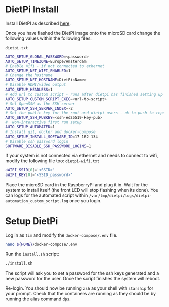 # DietPi Install

Install DietPI as described [here](https://dietpi.com/docs/install/).

Once you have flashed the DietPi image onto the microSD card change the following values within the following files:

`dietpi.txt`
```bash
AUTO_SETUP_GLOBAL_PASSWORD=<password>
AUTO_SETUP_TIMEZONE=Europe/Amsterdam
# Enable Wifi - if not connected to ethernet
AUTO_SETUP_NET_WIFI_ENABLED=1
# Change the hostname
AUTO_SETUP_NET_HOSTNAME=DietPi<Name>
# Disable HDMI/video output
AUTO_SETUP_HEADLESS=1
# Add url to custom script - runs after dietpi has finished setting up - https link to this repo
AUTO_SETUP_CUSTOM_SCRIPT_EXEC=<url-to-script>
# Set OpenSSH as the SSH server
AUTO_SETUP_SSH_SERVER_INDEX=-2
# Set the public key for the root and dietpi users - ok to push to repo as its the public key
AUTO_SETUP_SSH_PUBKEY=<ssh-ed25519-key-pub>
#  Non-interactive first run setup
AUTO_SETUP_AUTOMATED=1
# Install git, docker and docker-compose
AUTO_SETUP_INSTALL_SOFTWARE_ID=17 162 134
# Disable ssh password login
SOFTWARE_DISABLE_SSH_PASSWORD_LOGINS=1
```

If your system is not connected via ethernet and needs to connect to wifi, modify the following file too:
`dietpi-wifi.txt`
```bash
aWIFI_SSID[0]='<SSID>'
aWIFI_KEY[0]='<SSID_password>'
```

Place the microSD card in the RaspberryPi and plug it in. Wait for the system to install itself (the front LED will stop flashing when its done).
You can logs for the automated script within `/var/tmp/dietpi/logs/dietpi-automation_custom_script.log` once you login.

# Setup DietPi

Log in as `tim` and modify the `docker-compose/.env` file.

```bash
nano ${HOME}/docker-compose/.env
```

Run the `install.sh` script:
```bash
./install.sh
```

The script will ask you to set a password for the ssh keys generated and a new password for the user.
Once the script finishes the system will reboot.

Re-login. You should now be running `zsh` as your shell with `starship` for your prompt. Check that the containers are running as they should be by running the alias command `dps`.